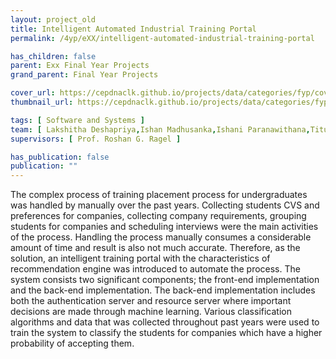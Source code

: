 ```yaml
---
layout: project_old
title: Intelligent Automated Industrial Training Portal
permalink: /4yp/eXX/intelligent-automated-industrial-training-portal

has_children: false
parent: Exx Final Year Projects
grand_parent: Final Year Projects

cover_url: https://cepdnaclk.github.io/projects/data/categories/fyp/cover_page.jpg
thumbnail_url: https://cepdnaclk.github.io/projects/data/categories/fyp/thumbnail.jpg

tags: [	Software and Systems ]
team: [ Lakshitha Deshapriya,Ishan Madhusanka,Ishani Paranawithana,Titus Nandakumara ]
supervisors: [ Prof. Roshan G. Ragel ]

has_publication: false
publication: ""
---
```



The complex process of training placement process for undergraduates was handled by manually over the past years. Collecting students CVS and preferences for companies, collecting company requirements, grouping students for companies and scheduling interviews were the main activities of
the process. Handling the process manually consumes a considerable amount of time and result is also not much accurate. Therefore, as the solution, an intelligent training portal with the characteristics of recommendation engine was introduced to automate the process. The system consists two significant components; the front-end implementation and the back-end implementation. The back-end implementation includes both the
authentication server and resource server where important decisions are made through machine learning. Various classification algorithms and data that was collected throughout past years were used to train the system to classify the students for companies which have a higher probability of accepting them.
